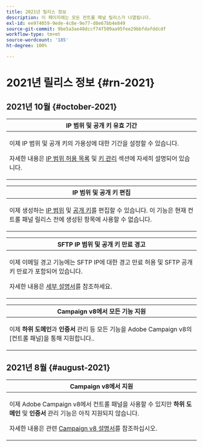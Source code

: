 ```yaml
---
title: 2021년 릴리스 정보
description: 이 페이지에는 모든 컨트롤 패널 릴리스가 나열됩니다.
exl-id: ee974059-9ede-4c8e-9e77-d0e67bb4e849
source-git-commit: 9be5a3ae48dccf74f509aa95fee29bbfdafddcdf
workflow-type: tm+mt
source-wordcount: '185'
ht-degree: 100%

---
```


# 2021년 릴리스 정보 {#rn-2021}

## 2021년 10월 {#october-2021}

<table>
<thead>
<tr>
<th><strong>IP 범위 및 공개 키 유효 기간</strong><br/></th>
</tr>
</thead>
<tbody>
<tr>
<td>
<p>이제 IP 범위 및 공개 키의 가용성에 대한 기간을 설정할 수 있습니다. </p><p>자세한 내용은 <a href="../sftp/using/ip-range-allow-listing.md#adding-ip-addresses-allow-list">IP 범위 허용 목록</a> 및 <a href="../sftp/using/key-management.md#installing-ssh-key">키 관리</a> 섹션에 자세히 설명되어 있습니다.</p>
</td>
</tr>
</tbody>
</table>

<table>
<thead>
<tr>
<th><strong>IP 범위 및 공개 키 편집</strong><br/></th>
</tr>
</thead>
<tbody>
<tr>
<td>
<p>이제 생성하는 <a href="../sftp/using/ip-range-allow-listing.md#editing-ip-ranges">IP 범위</a> 및 <a href="../sftp/using/key-management.md#editing-public-keys">공개 키</a>를 편집할 수 있습니다. 이 기능은 현재 컨트롤 패널 릴리스 전에 생성된 항목에 사용할 수 없습니다.
</td>
</tr>
</tbody>
</table>

<table>
<thead>
<tr>
<th><strong>SFTP IP 범위 및 공개 키 만료 경고</strong><br/></th>
</tr>
</thead>
<tbody>
<tr>
<td>
<p>이제 이메일 경고 기능에는 SFTP IP에 대한 경고 만료 허용 및 SFTP 공개 키 만료가 포함되어 있습니다.</p><p>자세한 내용은 <a href="../performance-monitoring/using/email-alerting.md">세부 설명서</a>를 참조하세요.</p>
</td>
</tr>
</tbody>
</table>

<table>
<thead>
<tr>
<th><strong>Campaign v8에서 모든 기능 지원</strong><br/></th>
</tr>
</thead>
<tbody>
<tr>
<td>
<p>이제 <strong>하위 도메인</strong>과 <strong>인증서</strong> 관리 등 모든 기능을 Adobe Campaign v8의 [컨트롤 패널]을 통해 지원합니다.</a>.</p>
</td>
</tr>
</tbody>
</table>

## 2021년 8월 {#august-2021}

<table>
<thead>
<tr>
<th><strong>Campaign v8에서 지원</strong><br/></th>
</tr>
</thead>
<tbody>
<tr>
<td>
<p>이제 Adobe Campaign v8에서 컨트롤 패널을 사용할 수 있지만 <strong>하위 도메인</strong> 및 <strong>인증서</strong> 관리 기능은 아직 지원되지 않습니다.</p><p>자세한 내용은 관련 <a href="https://experienceleague.adobe.com/docs/campaign/campaign-v8/deploy/self-service.html?lang=ko" target="blank">Campaign v8 설명서</a>를 참조하십시오.</p>
</td>
</tr>
</tbody>
</table>
